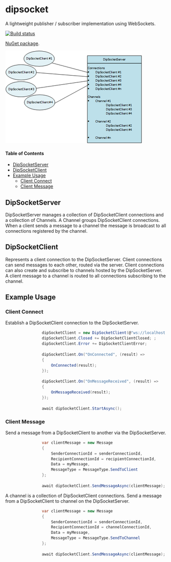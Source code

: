 # dipsocket

A lightweight publisher / subscriber implementation using WebSockets.

[![Build status](https://ci.appveyor.com/api/projects/status/2v4p02f4xrav4oeq?svg=true)](https://ci.appveyor.com/project/grantcolley/dipsocket)

[NuGet package](https://www.nuget.org/packages/DipSocket/).

![Alt text](/README-images/dipsocket.png?raw=true "DipSocket")

#### Table of Contents
* [DipSocketServer](#dipsocketserver)
* [DipSocketClient](#dipsocketclient)
* [Example Usage](#example-usage)
  * [Client Connect](#client-connect)
  * [Client Message](#client-message)

## DipSocketServer
DipSocketServer manages a collection of DipSocketClient connections and a collection of Channels. A Channel groups DipSocketClient connections. When a client sends a message to a channel the message is broadcast to all connections registered by the channel.

## DipSocketClient
Represents a client connection to the DipSocketServer. Client connections can send messages to each other, routed via the server. Client connections can also create and subscribe to channels hosted by the DipSocketServer. A client message to a channel is routed to all connections subscribing to the channel.

## Example Usage

### Client Connect
Establish a DipSocketClient connection to the DipSocketServer.
```C#
                dipSocketClient = new DipSocketClient(@"ws://localhost:6000/chat", "clientId");
                dipSocketClient.Closed += DipSocketClientClosed; ;
                dipSocketClient.Error += DipSocketClientError;

                dipSocketClient.On("OnConnected", (result) =>
                {
                    OnConnected(result);
                });

                dipSocketClient.On("OnMessageReceived", (result) =>
                {
                    OnMessageReceived(result);
                });

                await dipSocketClient.StartAsync();
```

### Client Message
Send a message from a DipSocketClient to another via the DipSocketServer.
```C#
                var clientMessage = new Message
                {
                    SenderConnectionId = senderConnectionId,
                    RecipientConnectionId = recipientConnectionId,
                    Data = myMessage,
                    MessageType = MessageType.SendToClient
                };
                
                await dipSocketClient.SendMessageAsync(clientMessage);
```

A channel is a collection of DipSocketClient connections. Send a message from a DipSocketClient to channel on the DipSocketServer.
```C#
                var clientMessage = new Message
                {
                    SenderConnectionId = senderConnectionId,
                    RecipientConnectionId = channelConnectionId,
                    Data = myMessage,
                    MessageType = MessageType.SendToChannel
                };
                
                await dipSocketClient.SendMessageAsync(clientMessage);
```
